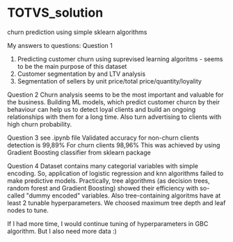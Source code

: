 # TOTVS_solution
churn prediction using  simple sklearn algorithms

My answers to questions:
Question 1
1) Predicting customer churn using suprevised learning algoritms - seems to be the main purpose of this dataset
2) Customer segmentation by and LTV analysis 
3) Segmentation of sellers by unit price/total price/quantity/loyality

Question 2
Churn analysis seems to be the most important and valuable for the business. Building ML models, which predict customer churcn by their behaviour can help us to detect loyal clients and build an ongoing relationships with them for a long time. Also turn advertising to clients with high churn probability.

Question 3 see .ipynb file
Validated accuracy for non-churn clients detection is 99,89%
For churn clients 98,96%
This was achieved by using Gradient Boosting classifier from sklearn package

Question 4
Dataset contains many categorial variables with simple encoding. So, application of logistic regression and knn algorithms failed to make predictive models.
Practically, tree algorithms (as decision trees, random forest and Gradient Boosting) showed their efficiency with so-called "dummy encoded" variables.  Also tree-containing algoritms have at least 2 tunable hyperparameters. 
We choosed maximum tree depth and leaf nodes to tune. 

If I had more time, I would continue tuning of hyperparameters in GBC algorithm. But I also need more data :)

